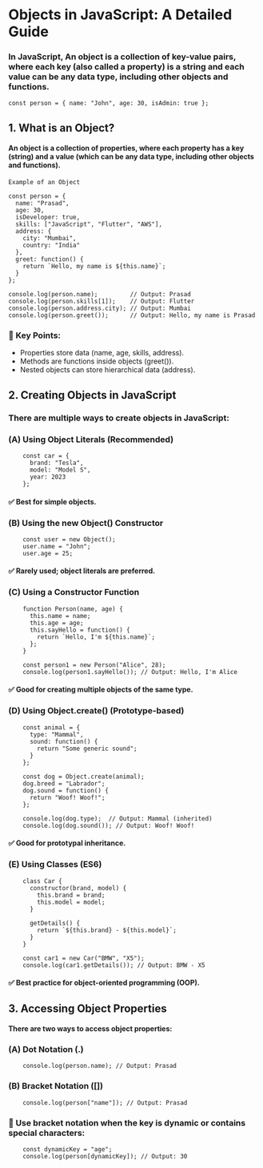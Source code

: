 # Objects in JavaScript: A Detailed Guide

### In JavaScript, An object is a collection of key-value pairs, where each key (also called a property) is a string and each value can be any data type, including other objects and functions. 
    const person = { name: "John", age: 30, isAdmin: true };

## 1. What is an Object?

#### An object is a collection of properties, where each property has a key (string) and a value (which can be any data type, including other objects and functions).
    Example of an Object
    
    const person = {
      name: "Prasad",
      age: 30,
      isDeveloper: true,
      skills: ["JavaScript", "Flutter", "AWS"],
      address: {
        city: "Mumbai",
        country: "India"
      },
      greet: function() {
        return `Hello, my name is ${this.name}`;
      }
    };
    
    console.log(person.name);         // Output: Prasad
    console.log(person.skills[1]);    // Output: Flutter
    console.log(person.address.city); // Output: Mumbai
    console.log(person.greet());      // Output: Hello, my name is Prasad

### 📌 Key Points:

+ Properties store data (name, age, skills, address).
+ Methods are functions inside objects (greet()).
+ Nested objects can store hierarchical data (address).

## 2. Creating Objects in JavaScript

### There are multiple ways to create objects in JavaScript:
### (A) Using Object Literals (Recommended)

        const car = {
          brand: "Tesla",
          model: "Model S",
          year: 2023
        };

#### ✅ Best for simple objects.

### (B) Using the new Object() Constructor
        
        const user = new Object();
        user.name = "John";
        user.age = 25;

#### ✅ Rarely used; object literals are preferred.

### (C) Using a Constructor Function
        
        function Person(name, age) {
          this.name = name;
          this.age = age;
          this.sayHello = function() {
            return `Hello, I'm ${this.name}`;
          };
        }
        
        const person1 = new Person("Alice", 28);
        console.log(person1.sayHello()); // Output: Hello, I'm Alice

#### ✅ Good for creating multiple objects of the same type.

### (D) Using Object.create() (Prototype-based)
        
        const animal = {
          type: "Mammal",
          sound: function() {
            return "Some generic sound";
          }
        };
        
        const dog = Object.create(animal);
        dog.breed = "Labrador";
        dog.sound = function() {
          return "Woof! Woof!";
        };
        
        console.log(dog.type);  // Output: Mammal (inherited)
        console.log(dog.sound()); // Output: Woof! Woof!

#### ✅ Good for prototypal inheritance.
### (E) Using Classes (ES6)
        
        class Car {
          constructor(brand, model) {
            this.brand = brand;
            this.model = model;
          }
          
          getDetails() {
            return `${this.brand} - ${this.model}`;
          }
        }
        
        const car1 = new Car("BMW", "X5");
        console.log(car1.getDetails()); // Output: BMW - X5

#### ✅ Best practice for object-oriented programming (OOP).

## 3. Accessing Object Properties
#### There are two ways to access object properties:
### (A) Dot Notation (.)
        
        console.log(person.name); // Output: Prasad

### (B) Bracket Notation ([])
    
        console.log(person["name"]); // Output: Prasad

### 📌 Use bracket notation when the key is dynamic or contains special characters:
        
        const dynamicKey = "age";
        console.log(person[dynamicKey]); // Output: 30
